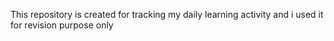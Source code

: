 This repository is created for tracking my daily learning activity  and i used it for revision purpose only
